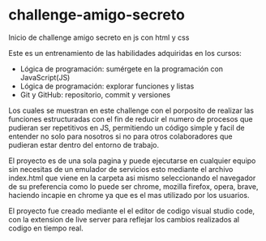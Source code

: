 # challenge-amigo-secreto

Inicio de challenge amigo secreto en js con html y css

Este es un entrenamiento de las habilidades adquiridas en los cursos: 
- Lógica de programación: sumérgete en la programación con JavaScript(JS)
- Lógica de programación: explorar funciones y listas
- Git y GitHub: repositorio, commit y versiones

Los cuales se muestran en este challenge con el porposito de realizar las funciones estructuradas con el fin de reducir el numero de procesos que pudieran ser repetitivos en JS, permitiendo un código simple y facil de entender no solo para nosotros si no para otros colaboradores que pudieran estar dentro del entorno de trabajo.

El proyecto es de una sola pagina y puede ejecutarse en cualquier equipo sin necesitas de un emulador de servicios esto mediante el archivo index.html que viene en la carpeta asi mismo seleccionando el navegador de su preferencia como lo puede ser chrome, mozilla firefox, opera, brave, haciendo incapie en chrome ya que es el mas utilizado por los usuarios.

El proyecto fue creado mediante el el editor de codigo visual studio code, con la extension de live server para reflejar los cambios realizados al codigo en tiempo real.